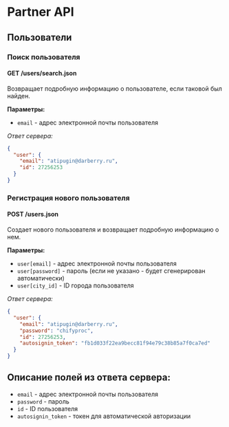 Partner API
===========

Пользователи
------------

### Поиск пользователя

#### GET /users/search.json

Возвращает подробную информацию о пользователе, если таковой был найден.

**Параметры:**

- ``email`` - адрес электронной почты пользователя

*Ответ сервера:*

```json
{
  "user": {
    "email": "atipugin@darberry.ru",
    "id": 27256253
  }
}
```


### Регистрация нового пользователя

#### POST /users.json

Создает нового пользователя и возвращает подробную информацию о нем.

**Параметры:**

- ``user[email]`` - адрес электронной почты пользователя
- ``user[password]`` - пароль (если не указано - будет сгенерирован автоматически)
- ``user[city_id]`` - ID города пользователя

*Ответ сервера:*

```json
{
  "user": {
    "email": "atipugin@darberry.ru",
    "password": "chifyproc",
    "id": 27256253,
    "autosignin_token": "fb1d033f22ea9becc81f94e79c38b85a7f0ca7ed"
  }
}
```


Описание полей из ответа сервера:
---------------------------------

- ``email`` - адрес электронной почты пользователя
- ``password`` - пароль
- ``id`` - ID пользователя
- ``autosignin_token`` - токен для автоматической авторизации